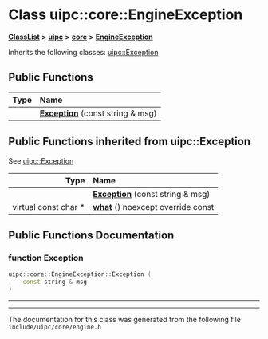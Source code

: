 

# Class uipc::core::EngineException



[**ClassList**](annotated.md) **>** [**uipc**](namespaceuipc.md) **>** [**core**](namespaceuipc_1_1core.md) **>** [**EngineException**](classuipc_1_1core_1_1_engine_exception.md)








Inherits the following classes: [uipc::Exception](classuipc_1_1_exception.md)






















































## Public Functions

| Type | Name |
| ---: | :--- |
|   | [**Exception**](#function-exception) (const string & msg) <br> |


## Public Functions inherited from uipc::Exception

See [uipc::Exception](classuipc_1_1_exception.md)

| Type | Name |
| ---: | :--- |
|   | [**Exception**](classuipc_1_1_exception.md#function-exception) (const string & msg) <br> |
| virtual const char \* | [**what**](classuipc_1_1_exception.md#function-what) () noexcept override const<br> |






















































## Public Functions Documentation




### function Exception 

```C++
uipc::core::EngineException::Exception (
    const string & msg
) 
```




<hr>

------------------------------
The documentation for this class was generated from the following file `include/uipc/core/engine.h`

